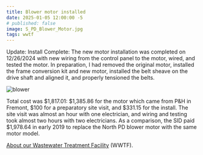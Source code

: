 ```yaml
---
title: Blower motor installed
date: 2025-01-05 12:00:00 -5
# published: false
image: S_PD_Blower_Motor.jpg
tags: wwtf
---
```


Update: Install Complete: The new motor installation was completed on 12/26/2024 with new wiring from the control panel to the motor, wired, and tested the motor.  In preparation, I had removed the original motor, installed the frame conversion kit and new motor, installed the belt sheave on the drive shaft and aligned it, and properly tensioned the belts.
<!-- excerpt -->

<img src="{{image}}" alt="blower">

Total cost was $1,817.01: $1,385.86 for the motor which came from P&H in Fremont, $100 for a preparatory site visit, and $331.15 for the install.  The site visit was almost an hour with one electrician, and wiring and testing took almost two hours with two electricians.  As a comparison, the SID paid $1,978.64 in early 2019 to replace the North PD blower motor with the same motor model.

<a href="/about/#wastewater-treatment-facility-wwtf">About our Wastewater Treatment Facility</a>
(WWTF).

